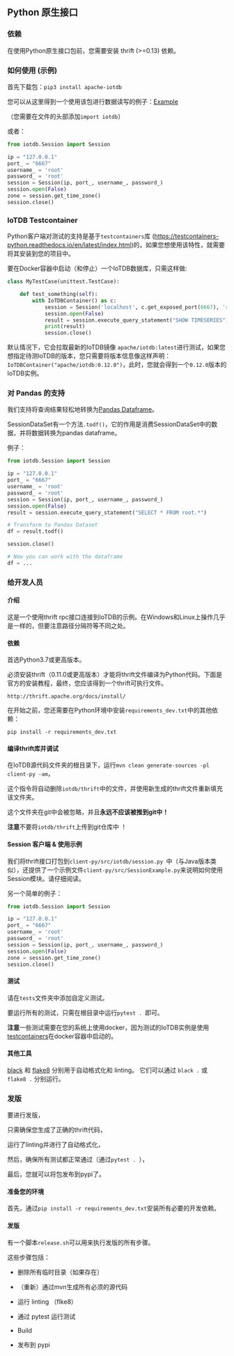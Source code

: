 <!--

    Licensed to the Apache Software Foundation (ASF) under one
    or more contributor license agreements.  See the NOTICE file
    distributed with this work for additional information
    regarding copyright ownership.  The ASF licenses this file
    to you under the Apache License, Version 2.0 (the
    "License"); you may not use this file except in compliance
    with the License.  You may obtain a copy of the License at
    
        http://www.apache.org/licenses/LICENSE-2.0
    
    Unless required by applicable law or agreed to in writing,
    software distributed under the License is distributed on an
    "AS IS" BASIS, WITHOUT WARRANTIES OR CONDITIONS OF ANY
    KIND, either express or implied.  See the License for the
    specific language governing permissions and limitations
    under the License.

-->

## Python 原生接口

### 依赖

在使用Python原生接口包前，您需要安装 thrift (>=0.13) 依赖。



### 如何使用 (示例)

首先下载包：`pip3 install apache-iotdb`

您可以从这里得到一个使用该包进行数据读写的例子：[Example](https://github.com/apache/iotdb/blob/master/client-py/SessionExample.py)

（您需要在文件的头部添加`import iotdb`）

或者：

```python
from iotdb.Session import Session

ip = "127.0.0.1"
port_ = "6667"
username_ = 'root'
password_ = 'root'
session = Session(ip, port_, username_, password_)
session.open(False)
zone = session.get_time_zone()
session.close()
```



### IoTDB Testcontainer

Python客户端对测试的支持是基于`testcontainers`库 (https://testcontainers-python.readthedocs.io/en/latest/index.html)的，如果您想使用该特性，就需要将其安装到您的项目中。

要在Docker容器中启动（和停止）一个IoTDB数据库，只需这样做:

```python
class MyTestCase(unittest.TestCase):

    def test_something(self):
        with IoTDBContainer() as c:
            session = Session('localhost', c.get_exposed_port(6667), 'root', 'root')
            session.open(False)
            result = session.execute_query_statement("SHOW TIMESERIES")
            print(result)
            session.close()
```

默认情况下，它会拉取最新的IoTDB镜像 `apache/iotdb:latest`进行测试，如果您想指定待测IoTDB的版本，您只需要将版本信息像这样声明：`IoTDBContainer("apache/iotdb:0.12.0")`，此时，您就会得到一个`0.12.0`版本的IoTDB实例。



### 对 Pandas 的支持

我们支持将查询结果轻松地转换为[Pandas Dataframe](https://pandas.pydata.org/pandas-docs/stable/reference/api/pandas.DataFrame.html)。

SessionDataSet有一个方法`.todf()`，它的作用是消费SessionDataSet中的数据，并将数据转换为pandas dataframe。

例子：

```python
from iotdb.Session import Session

ip = "127.0.0.1"
port_ = "6667"
username_ = 'root'
password_ = 'root'
session = Session(ip, port_, username_, password_)
session.open(False)
result = session.execute_query_statement("SELECT * FROM root.*")

# Transform to Pandas Dataset
df = result.todf()

session.close()

# Now you can work with the dataframe
df = ...
```



### 给开发人员

#### 介绍

这是一个使用thrift rpc接口连接到IoTDB的示例。在Windows和Linux上操作几乎是一样的，但要注意路径分隔符等不同之处。



#### 依赖

首选Python3.7或更高版本。

必须安装thrift（0.11.0或更高版本）才能将thrift文件编译为Python代码。下面是官方的安装教程，最终，您应该得到一个thrift可执行文件。

```
http://thrift.apache.org/docs/install/
```

在开始之前，您还需要在Python环境中安装`requirements_dev.txt`中的其他依赖：
```shell
pip install -r requirements_dev.txt
```



#### 编译thrift库并调试

在IoTDB源代码文件夹的根目录下，运行`mvn clean generate-sources -pl client-py -am`，

这个指令将自动删除`iotdb/thrift`中的文件，并使用新生成的thrift文件重新填充该文件夹。

这个文件夹在git中会被忽略，并且**永远不应该被推到git中！**

**注意**不要将`iotdb/thrift`上传到git仓库中 ！




#### Session 客户端 & 使用示例 

我们将thrift接口打包到`client-py/src/iotdb/session.py `中（与Java版本类似），还提供了一个示例文件`client-py/src/SessionExample.py`来说明如何使用Session模块。请仔细阅读。

另一个简单的例子：

```python
from iotdb.Session import Session

ip = "127.0.0.1"
port_ = "6667"
username_ = 'root'
password_ = 'root'
session = Session(ip, port_, username_, password_)
session.open(False)
zone = session.get_time_zone()
session.close()
```



#### 测试

请在`tests`文件夹中添加自定义测试。

要运行所有的测试，只需在根目录中运行`pytest . `即可。

**注意**一些测试需要在您的系统上使用docker，因为测试的IoTDB实例是使用[testcontainers](https://testcontainers-python.readthedocs.io/en/latest/index.html)在docker容器中启动的。



#### 其他工具

[black](https://pypi.org/project/black/) 和 [flake8](https://pypi.org/project/flake8/) 分别用于自动格式化和 linting。
它们可以通过 `black .` 或 `flake8 .` 分别运行。



### 发版

要进行发版，

只需确保您生成了正确的thrift代码，

运行了linting并进行了自动格式化，

然后，确保所有测试都正常通过（通过`pytest . `），

最后，您就可以将包发布到pypi了。



#### 准备您的环境

首先，通过`pip install -r requirements_dev.txt`安装所有必要的开发依赖。



#### 发版

有一个脚本`release.sh`可以用来执行发版的所有步骤。

这些步骤包括：

* 删除所有临时目录（如果存在）

* （重新）通过mvn生成所有必须的源代码

* 运行 linting （flke8）

* 通过 pytest 运行测试

* Build

* 发布到 pypi

